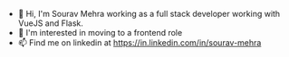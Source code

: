 - 👋 Hi, I'm Sourav Mehra working as a full stack developer working with VueJS and Flask. 
- 👀 I'm interested in moving to a frontend role
- 📫 Find me on linkedin at https://in.linkedin.com/in/sourav-mehra

<!---
mehra-sourav/mehra-sourav is a ✨ special ✨ repository because its `README.md` (this file) appears on your GitHub profile.
You can click the Preview link to take a look at your changes.
--->
